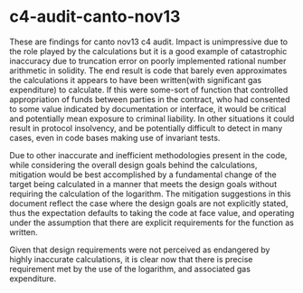 # c4-audit-canto-nov13

These are findings for canto nov13 c4 audit. Impact is unimpressive due to the role played by the calculations but it is a good example of catastrophic inaccuracy due to truncation error on poorly implemented rational number arithmetic in solidity. The end result is code that barely even approximates the calculations it appears to have been written(with significant gas expenditure) to calculate. If this were some-sort of function that controlled appropriation of funds between parties in the contract, who had consented to some value indicated by documentation or interface, it would be critical and potentially mean exposure to criminal liability. In other situations it could result in protocol insolvency, and be potentially difficult to detect in many cases, even in code bases making use of invariant tests.  

Due to other inaccurate and inefficient methodologies present in the code, while considering the overall design goals behind the calculations, mitigation would be best accomplished by a fundamental change of the target being calculated in a manner that meets the design goals without requiring the calculation of the logarithm. The mitigation suggestions in this document reflect the case where the design goals are not explicitly stated, thus the expectation defaults to taking the code at face value, and operating under the assumption that there are explicit requirements for the function as written. 

Given that design requirements were not perceived as endangered by highly inaccurate calculations, it is clear now that there is precise requirement met by the use of the logarithm, and associated gas expenditure. 
